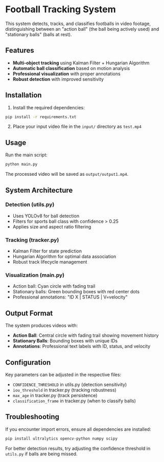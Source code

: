 # Football Tracking System

This system detects, tracks, and classifies footballs in video footage, distinguishing between an "action ball" (the ball being actively used) and "stationary balls" (balls at rest).

## Features

- **Multi-object tracking** using Kalman Filter + Hungarian Algorithm
- **Automatic ball classification** based on motion analysis
- **Professional visualization** with proper annotations
- **Robust detection** with improved sensitivity

## Installation

1. Install the required dependencies:

```bash
pip install -r requirements.txt
```

2. Place your input video file in the `input/` directory as `test.mp4`

## Usage

Run the main script:

```bash
python main.py
```

The processed video will be saved as `output/output1.mp4`.

## System Architecture

### Detection (utils.py)

- Uses YOLOv8 for ball detection
- Filters for sports ball class with confidence > 0.25
- Applies size and aspect ratio filtering

### Tracking (tracker.py)

- Kalman Filter for state prediction
- Hungarian Algorithm for optimal data association
- Robust track lifecycle management

### Visualization (main.py)

- Action ball: Cyan circle with fading trail
- Stationary balls: Green bounding boxes with red center dots
- Professional annotations: "ID X | STATUS | V=velocity"

## Output Format

The system produces videos with:

- **Action Ball**: Central circle with fading trail showing movement history
- **Stationary Balls**: Bounding boxes with unique IDs
- **Annotations**: Professional text labels with ID, status, and velocity

## Configuration

Key parameters can be adjusted in the respective files:

- `CONFIDENCE_THRESHOLD` in utils.py (detection sensitivity)
- `iou_threshold` in tracker.py (tracking robustness)
- `max_age` in tracker.py (track persistence)
- `classification_frame` in tracker.py (when to classify balls)

## Troubleshooting

If you encounter import errors, ensure all dependencies are installed:

```bash
pip install ultralytics opencv-python numpy scipy
```

For better detection results, try adjusting the confidence threshold in `utils.py` if balls are being missed.
